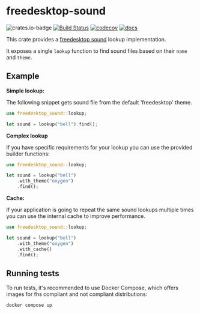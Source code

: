  # freedesktop-sound
![crates.io-badge](https://img.shields.io/crates/v/freedesktop-sound)
[![Build Status](https://github.com/unixpariah/freedesktop-sound/actions/workflows/tests.yml/badge.svg)](https://github.com/unixpariah/freedesktop-sound/actions/workflows/tests.yml)
[![codecov](https://codecov.io/gh/unixpariah/freedesktop-sound/graph/badge.svg?token=49LRWZ9D1K)](https://codecov.io/gh/unixpariah/freedesktop-sound)
[![docs](https://docs.rs/freedesktop-sound/badge.svg)](https://docs.rs/freedesktop-sound/latest/freedesktop-sound/index.html)

 This crate provides a [freedesktop sound](https://specifications.freedesktop.org/sound-theme-spec/latest/sound_lookup.html) lookup implementation.

 It exposes a single `lookup` function to find sound files based on their `name` and `theme`.

 ## Example

 **Simple lookup:**

 The following snippet gets sound file from the default 'freedesktop' theme.

 ```rust
 use freedesktop_sound::lookup;

 let sound = lookup("bell").find();
```

**Complex lookup**

If you have specific requirements for your lookup you can use the provided builder functions:

```rust
use freedesktop_sound::lookup;

let sound = lookup("bell")
    .with_theme("oxygen")
    .find();
```

 **Cache:**

 If your application is going to repeat the same sound lookups multiple times
 you can use the internal cache to improve performance.

 ```rust
 use freedesktop_sound::lookup;

 let sound = lookup("bell")
     .with_theme("oxygen")
     .with_cache()
     .find();
```

## Running tests

To run tests, it's recommended to use Docker Compose, which offers images for fhs compliant and not compliant distributions:

```
docker compose up
```
